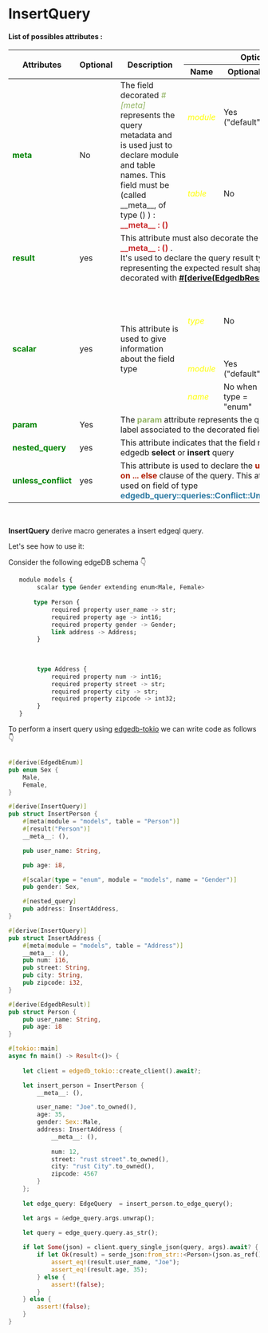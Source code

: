 # InsertQuery

#### List of possibles attributes :

<table>
    <thead>
        <tr>
            <th rowspan="2">Attributes</th>
            <th rowspan="2">Optional</th>
            <th rowspan="2">Description</th>
            <th colspan="3">Options</th>
        </tr>
        <tr>
            <th>Name</th>
            <th>Optional</th>
            <th>Description</th>
        </tr>
    </thead>
    <tbody>
        <tr>
            <td rowspan=2> <strong style="color: #008200">meta</strong> </td>
            <td rowspan=2>No</td>
            <td rowspan=2>
                The field decorated <i style="color: #91b362">#[meta]</i> represents the query metadata 
                and is used just to declare module and table names.
                This field must be (called __meta__, of type () ) : <br>
                <strong style="color: #c82829">__meta__ : ()</strong>
            </td>
            <td><i style="color: yellow">module</i></td>
            <td>Yes ("default") </td>
            <td>The edgedb module name </td>
        </tr>
        <tr>
            <td><i style="color: yellow">table</i></td>
            <td>No</td>
            <td>The edgedb table name </td>
        </tr>
        <tr>
            <td> <strong style="color: #008200">result</strong> </td>
            <td>yes</td>
            <td colspan="4">This attribute must also decorate the field called  <strong style="color: #c82829">__meta__ : () </strong>. <br> It's used to declare the query result type.
            The struct representing the expected result shape and must be decorated with <strong><a href="../shape-macros/edgedb-result.html">#[derive(EdgedbResult)]</a></strong> </td>
        </tr>
        <tr>
            <td rowspan=3> <strong style="color: #008200">scalar</strong> </td>
            <td rowspan=3>yes</td>
            <td rowspan=3>This attribute is used to give information about the field type</td>
            <td><i style="color: yellow">type</i></td>
            <td>No</td>
            <td>The field scalar type name. If the type is an <i>enum</i>, the type is equal "enum"</td>
        </tr>
        <tr>
            <td><i style="color: yellow">module</i></td>
            <td>Yes ("default")</td>
            <td>The scalar type module </td>
        </tr>
         <tr>
            <td><i style="color: yellow">name</i></td>
            <td>No when type = "enum"</td>
            <td>The enum name </td>
        </tr>
        <tr>
            <td> <strong style="color: #008200">param</strong> </td>
            <td> Yes </td>
            <td colspan="4"> 
            The <strong style="color: #91b362">param</strong> attribute represents the query parameter label associated to the decorated field. </td>
        </tr>
        <tr>
            <td> <strong style="color: #008200">nested_query</strong> </td>
            <td>yes</td>
            <td colspan="4">This attribute indicates that the field references an edgedb <strong>select</strong> or <strong>insert</strong> query</td>
        </tr>
        <tr>
            <td> <strong style="color: #008200">unless_conflict</strong> </td>
            <td>yes</td>
            <td colspan="4">
                This attribute is used to declare the <strong style="color: #b21e00">unless conflict on ... else</strong> clause of the query.
                This attribute must be used on field of type <strong style="color: #2b79a2">edgedb_query::queries::Conflict::UnlessConflictElse </strong>
            </td>
        </tr>
    </tbody>
</table>
<br>


**InsertQuery** derive macro generates a insert edgeql query.

Let's see how to use it:

Consider the following edgeDB schema 👇

```sql
   module models {
        scalar type Gender extending enum<Male, Female>
        
       type Person {
            required property user_name -> str;
            required property age -> int16;
            required property gender -> Gender;
            link address -> Address;
        }
        
       
            
        type Address {
            required property num -> int16;
            required property street -> str;
            required property city -> str;
            required property zipcode -> int32;
        }
   }
```

To perform a insert query using [edgedb-tokio](https://github.com/edgedb/edgedb-rust) we can write code as follows 👇

```rust

#[derive(EdgedbEnum)]
pub enum Sex {
    Male,
    Female,
}

#[derive(InsertQuery)]
pub struct InsertPerson {
    #[meta(module = "models", table = "Person")]
    #[result("Person")]
    __meta__: (),

    pub user_name: String,

    pub age: i8,

    #[scalar(type = "enum", module = "models", name = "Gender")]
    pub gender: Sex,

    #[nested_query]
    pub address: InsertAddress,
}

#[derive(InsertQuery)]
pub struct InsertAddress {
    #[meta(module = "models", table = "Address")]
    __meta__: (),
    pub num: i16,
    pub street: String,
    pub city: String,
    pub zipcode: i32,
}

#[derive(EdgedbResult)]
pub struct Person {
    pub user_name: String,
    pub age: i8
}

#[tokio::main]
async fn main() -> Result<()> {
    
    let client = edgedb_tokio::create_client().await?;

    let insert_person = InsertPerson {
        __meta__: (),

        user_name: "Joe".to_owned(),
        age: 35,
        gender: Sex::Male,
        address: InsertAddress {
            __meta__: (),
            
            num: 12,
            street: "rust street".to_owned(),
            city: "rust City".to_owned(),
            zipcode: 4567
        }
    };
    
    let edge_query: EdgeQuery  = insert_person.to_edge_query();

    let args = &edge_query.args.unwrap();

    let query = edge_query.query.as_str();
    
    if let Some(json) = client.query_single_json(query, args).await? {
        if let Ok(result) = serde_json:from_str::<Person>(json.as_ref()) {
            assert_eq!(result.user_name, "Joe");
            assert_eq!(result.age, 35);
        } else {
            assert!(false);
        }
    } else {
        assert!(false);
    }
}
```
